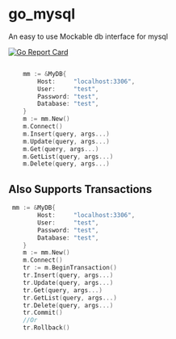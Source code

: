 # go_mysql
An easy to use Mockable db interface for mysql

[![Go Report Card](https://goreportcard.com/badge/github.com/GolangToolKits/go-mysql)](https://goreportcard.com/report/github.com/GolangToolKits/go-mysql)

```go

    mm := &MyDB{
	    Host:     "localhost:3306",
	    User:     "test",
	    Password: "test",
	    Database: "test",				
    }
    m := mm.New()
    m.Connect()
    m.Insert(query, args...)
    m.Update(query, args...)
    m.Get(query, args...)
    m.GetList(query, args...)
    m.Delete(query, args...)

```

## Also Supports Transactions

```go
 mm := &MyDB{
	    Host:     "localhost:3306",
	    User:     "test",
	    Password: "test",
	    Database: "test",				
    }
    m := mm.New()
    m.Connect()
    tr := m.BeginTransaction()
    tr.Insert(query, args...)
    tr.Update(query, args...)
    tr.Get(query, args...)
    tr.GetList(query, args...)
    tr.Delete(query, args...)
    tr.Commit()
    //Or
    tr.Rollback()


```

